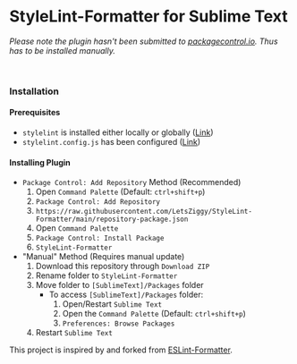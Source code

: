 # StyleLint-Formatter for Sublime Text

*Please note the plugin hasn't been submitted to [packagecontrol.io](https://packagecontrol.io/). Thus has to be installed manually.*

<br>

### Installation

#### Prerequisites

- `stylelint` is installed either locally or globally ([Link](https://www.npmjs.com/package/stylelint))
- `stylelint.config.js` has been configured ([Link](https://stylelint.io/user-guide/configure))

#### Installing Plugin

- `Package Control: Add Repository` Method (Recommended)
	1. Open `Command Palette` (Default: `ctrl+shift+p`)
	2. ``Package Control: Add Repository``
	3. `https://raw.githubusercontent.com/LetsZiggy/StyleLint-Formatter/main/repository-package.json`
	4. Open `Command Palette`
	5. `Package Control: Install Package`
	6. `StyleLint-Formatter`
- "Manual" Method (Requires manual update)
	1. Download this repository through `Download ZIP`
	2. Rename folder to `StyleLint-Formatter`
	3. Move folder to `[SublimeText]/Packages` folder
		- To access `[SublimeText]/Packages` folder:
			1. Open/Restart `Sublime Text`
			2. Open the `Command Palette` (Default: `ctrl+shift+p`)
			3. `Preferences: Browse Packages`
	4. Restart `Sublime Text`

This project is inspired by and forked from [ESLint-Formatter](https://github.com/TheSavior/ESLint-Formatter).
